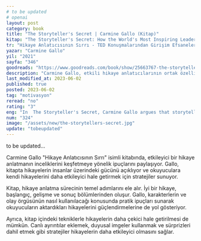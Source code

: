 ```yaml
---
# to be updated
# openai
layout: post
category: book
title: "The Storyteller's Secret | Carmine Gallo (Kitap)"
kitap: "The Storyteller's Secret: How the World's Most Inspiring Leaders Turn Their Passion Into Performance"
tr: "Hikaye Anlatıcısının Sırrı - TED Konuşmalarından Girişim Efsanelerine Bazı Fikirler Neden Tutar Bazıları Tutmaz"
yazar: "Carmine Gallo"
yil: "2021"
sayfa: "346"
goodreads: "https://www.goodreads.com/book/show/25663767-the-storyteller-s-secret"
description: "Carmine Gallo, etkili hikaye anlatıcılarının ortak özelliklerini inceliyor."
last_modified_at: 2023-06-02
published: true
posted: 2023-06-02
tag: "motivasyon"
reread: "no"
rating: "3"
eng: "In  The Storyteller's Secret, Carmine Gallo argues that storytelling is a powerful tool that can be used to persuade, inspire, and motivate others. He draws on neuroscience, psychology, and sociology research to explain why stories are so effective at capturing our attention and influencing our behaviour. Gallo also provides practical advice on how to craft and deliver compelling stories."
num: "324"
image: "/assets/new/the-storytellers-secret.jpg"
update: "tobeupdated"
---
```


to be updated...

Carmine Gallo "Hikaye Anlatıcısının Sırrı" isimli kitabında, etkileyici bir hikaye anlatmanın inceliklerini keşfetmeye yönelik ipuçlarını paylaşıyor. Gallo, kitapta hikayelerin insanlar üzerindeki gücünü açıklıyor ve okuyuculara kendi hikayelerini daha etkileyici hale getirmek için stratejiler sunuyor.

Kitap, hikaye anlatma sürecinin temel adımlarını ele alır. İyi bir hikaye, başlangıç, gelişme ve sonuç bölümlerinden oluşur. Gallo, karakterlerin ve olay örgüsünün nasıl kullanılacağı konusunda pratik ipuçları sunarak okuyucuların aktardıkları hikayelerini güçlendirmelerine de yol gösteriyor.

Ayrıca, kitap içindeki tekniklerle hikayelerin daha çekici hale getirilmesi de mümkün. Canlı ayrıntılar eklemek, duyusal imgeler kullanmak ve sürprizleri dahil etmek gibi stratejiler hikayelerin daha etkileyici olmasını sağlar.
